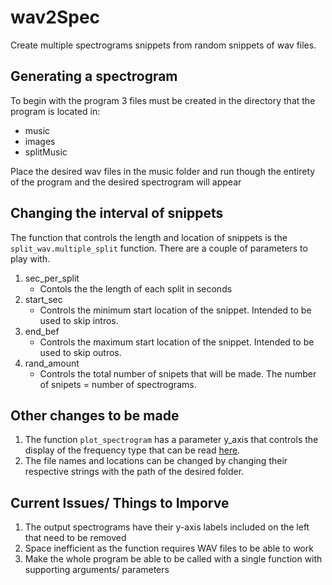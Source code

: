 # wav2Spec
Create multiple spectrograms snippets from random snippets of wav files.


## Generating a spectrogram
To begin with the program 3 files must be created in the directory that the program is located in:
* music
* images
* splitMusic 

Place the desired wav files in the music folder and run though the entirety of the program and the desired spectrogram will appear

## Changing the interval of snippets
The function that controls the length and location of snippets is the `split_wav.multiple_split` function. There are a couple of parameters to play with.
1. sec_per_split
   * Contols the the length of each split in seconds
2. start_sec
   * Controls the minimum start location of the snippet. Intended to be used to skip intros.
3. end_bef
   * Controls the maximum start location of the snippet. Intended to be used to skip outros.
4. rand_amount
   * Controls the total number of snipets that will be made. The number of snipets = number of spectrograms.

## Other changes to be made
1. The function `plot_spectrogram` has a parameter y_axis that controls the display of the frequency type that can be read [here](https://librosa.org/doc/main/generated/librosa.display.specshow.html).
2. The file names and locations can be changed by changing their respective strings with the path of the desired folder.

## Current Issues/ Things to Imporve
1. The output spectrograms have their y-axis labels included on the left that need to be removed
2. Space inefficient as the function requires WAV files to be able to work
3. Make the whole program be able to be called with a single function with supporting arguments/ parameters
